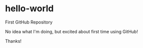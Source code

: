 # hello-world
First GitHub Repository

No idea what I'm doing, but excited about first time using GitHub!

Thanks!
